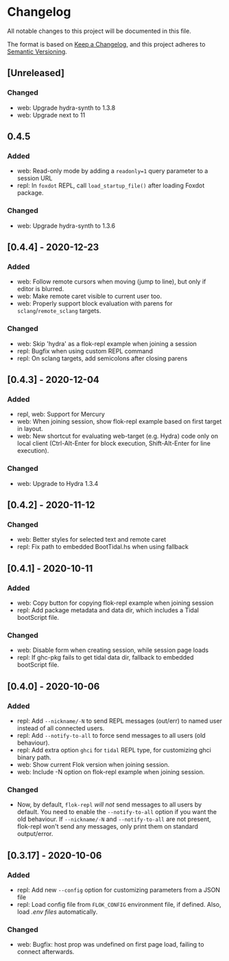 # Changelog

All notable changes to this project will be documented in this file.

The format is based on [Keep a Changelog](https://keepachangelog.com/en/1.0.0/),
and this project adheres to [Semantic Versioning](https://semver.org/spec/v2.0.0.html).

## [Unreleased]

### Changed

* web: Upgrade hydra-synth to 1.3.8
* web: Upgrade next to 11

## 0.4.5

### Added

* web: Read-only mode by adding a `readonly=1` query parameter to a session URL
* repl: In `foxdot` REPL, call `load_startup_file()` after loading Foxdot package.

### Changed

* web: Upgrade hydra-synth to 1.3.6

## [0.4.4] - 2020-12-23

### Added

* web: Follow remote cursors when moving (jump to line), but only if editor is
  blurred.
* web: Make remote caret visible to current user too.
* web: Properly support block evaluation with parens for
  `sclang`/`remote_sclang` targets.

### Changed

* web: Skip 'hydra' as a flok-repl example when joining a session
* repl: Bugfix when using custom REPL command
* repl: On sclang targets, add semicolons after closing parens

## [0.4.3] - 2020-12-04

### Added

* repl, web: Support for Mercury
* web: When joining session, show flok-repl example based on first target in
  layout.
* web: New shortcut for evaluating web-target (e.g. Hydra) code only on local
  client (Ctrl-Alt-Enter for block execution, Shift-Alt-Enter for line
  execution).

### Changed

* web: Upgrade to Hydra 1.3.4

## [0.4.2] - 2020-11-12

### Changed

* web: Better styles for selected text and remote caret
* repl: Fix path to embedded BootTidal.hs when using fallback

## [0.4.1] - 2020-10-11

### Added

* web: Copy button for copying flok-repl example when joining session
* repl: Add package metadata and data dir, which includes a Tidal bootScript
  file.

### Changed

* web: Disable form when creating session, while session page loads
* repl: If ghc-pkg fails to get tidal data dir, fallback to embedded bootScript
  file.

## [0.4.0] - 2020-10-06

### Added

* repl: Add `--nickname/-N` to send REPL messages (out/err) to named user instead
  of all connected users.
* repl: Add `--notify-to-all` to force send messages to all users (old behaviour).
* repl: Add extra option `ghci` for `tidal` REPL type, for customizing ghci
  binary path.
* web: Show current Flok version when joining session.
* web: Include -N option on flok-repl example when joining session.

### Changed

* Now, by default, `flok-repl` *will not* send messages to all users by default.
  You need to enable the `--notify-to-all` option if you want the old
  behaviour. If `--nickname/-N` and `--notify-to-all` are not present,
  flok-repl won't send any messages, only print them on standard output/error.

## [0.3.17] - 2020-10-06

### Added

* repl: Add new `--config` option for customizing parameters from a JSON file
* repl: Load config file from `FLOK_CONFIG` environment file, if defined. Also,
  load *.env files* automatically.

### Changed

* web: Bugfix: host prop was undefined on first page load, failing to connect
  afterwards.
